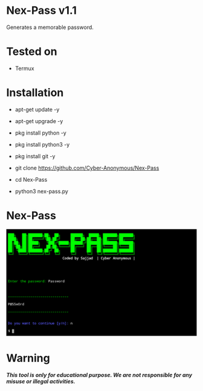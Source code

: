 # Nex-Pass v1.1
Generates a memorable password.

# Tested on
- Termux

# Installation
* apt-get update -y

* apt-get upgrade -y

* pkg install python -y

* pkg install python3 -y

* pkg install git -y

* git clone https://github.com/Cyber-Anonymous/Nex-Pass

* cd Nex-Pass

* python3 nex-pass.py

# Nex-Pass
![](Image.png)

# Warning
***This tool is only for educational purpose. We are not responsible for any misuse or illegal activities.***
